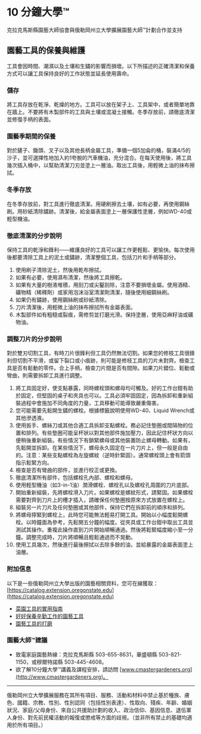 # 10 分鐘大學™

克拉克馬斯縣園藝大師協會與俄勒岡州立大學擴展園藝大師™計劃合作並支持  
## 園藝工具的保養與維護

工具會因時間、潮濕以及土壤和生鏽的影響而損壞。以下所描述的正確清潔和保養方式可以讓工具保持良好的工作狀態並延長使用壽命。

### 儲存
將工具存放在乾淨、乾燥的地方。工具可以放在架子上、工具架中，或者簡單地靠在牆上。不要將有木製部件的工具與土壤或混凝土接觸。冬季存放前，請徹底清潔並修復手柄的表面。

### 園藝季期間的保養
對於鏟子、鋤頭、叉子以及其他長柄金屬工具，準備一個5加侖的桶，裝滿4/5的沙子，並可選擇性地加入約1夸脫的汽車機油，充分混合。在每天使用後，將工具幾次插入桶中，以幫助清潔刀刃並塗上一層油。取出工具後，用輕微上油的抹布擦拭。

### 冬季存放
在冬季存放前，對工具進行徹底清潔。用硬刷擦去土壤，如有必要，再使用鋼絲刷。用砂紙清除鏽跡。清潔後，給金屬表面塗上一層保護性塗層，例如WD-40或輕型機油。

### 徹底清潔的分步說明
保持工具的乾淨和鋒利——維護良好的工具可以讓工作更輕鬆、更愉快。每次使用後都要清除工具上的泥土或鏽跡，清潔整個工具，包括刀片和手柄等部分。

1. 使用刷子清除泥土，然後用乾布擦拭。
2. 如果有必要，使用濕布清潔，然後將工具擦乾。
3. 如果有大量的樹液堆積，用刮刀或尖鑿刮除，注意不要損壞金屬。使用酒精、礦物精（稀釋劑）或家用泡沫浴室清潔劑清潔，隨後使用細鋼絲刷。
4. 如果仍有鏽跡，使用鋼絲刷或砂紙清除。
5. 刀片清潔後，用輕微上油的抹布擦拭所有金屬表面。
6. 木製部件如有粗糙或裂痕，需修剪並打磨光滑。保持塗層，使用亞麻籽油或礦物油。

### 調整刀片的分步說明
對於雙刃切割工具，有時刀片很鋒利但工具仍然無法切割。如果您的修枝工具很鋒利但切割不平滑，或留下裂口或小痕跡，則可能是修枝工具的刀片未對齊。檢查工具是否有鬆動的零件。合上手柄，檢查刀片間是否有間隙。如果刀片錯位、鬆動或彎曲，則需要拆卸工具進行調整。

1. 將工具固定好，使支點暴露，同時螺栓頭和螺母均可觸及。好的工作台鉗有助於固定，但堅固的桌子和夾具也可以。工具必須牢固固定，因為拆卸和重新組裝過程中會施加不同角度的力量，工具移動可能導致嚴重傷害。
2. 您可能需要先鬆開生鏽的螺栓。根據標籤說明使用WD-40、Liquid Wrench或其他滲透液。
3. 使用扳手、螺絲刀或其他合適工具拆卸支點螺栓。務必記住墊圈或間隔物的位置和排列。有些墊圈可能呈杯狀以對其他部件施加壓力，因此記住杯狀方向以便稍後重新組裝。有些情況下有鎖緊螺母或其他裝置防止螺母轉動。如果有，先鬆開並拆卸。在某些情況下，螺母永久固定在一片刀片上，但一般是自由的。注意：某些支點螺栓為左旋螺紋（逆時針緊固）。通常螺栓頭上會有箭頭指示鬆緊方向。
4. 檢查是否有彎曲的部件，並進行校正或更換。
5. 徹底清潔所有部件，包括螺栓孔內部、螺栓和螺母。
6. 使用輕型機油（如3-in-1油）潤滑螺栓、螺栓孔以及螺栓孔周圍的刀片底部。
7. 開始重新組裝，先將螺栓滑入刀片。如果螺栓是螺紋形式，請緊固。如果螺栓需要對齊到刀片上的槽才插入，請確保任何墊圈按原來方式放置在螺栓上。
8. 組裝另一片刀片及任何墊圈或其他部件，保持它們在拆卸前的順序和排列。
9. 將螺母擰緊到螺栓上，此時您可能無法輕易打開工具。開始以小幅度鬆開螺栓。以時鐘面為參考，先鬆開五分鐘的幅度。從夾具或工作台鉗中取出工具並測試其操作。重複此操作直到刀片開始順暢通過。然後將鬆緊幅度縮小至一分鐘。調整完成時，刀片將順暢且輕鬆通過而不晃動。
10. 使用工具幾次，然後進行最後擦拭以去除多餘的油，並給暴露的金屬表面塗上油層。

### 附加信息
以下是一些俄勒岡州立大學出版的園藝相關資料，您可在線獲取：[https://catalog.extension.oregonstate.edu](https://catalog.extension.oregonstate.edu)

- [菜園工具的實用指南](http://extension.oregonstate.edu/gardening/practical-tools-vegetable-gardener)
- [好好保養辛勤工作的園藝工具](http://extension.oregonstate.edu/gardening/take-good-care-hard-working-garden-tools)
- [園藝工具的打磨](http://extension.oregonstate.edu/benton/sites/default/files/sharpgdn_insights2012.pdf)

### 園藝大師™建議
- 致電家庭園藝熱線：克拉克馬斯縣 503-655-8631，華盛頓縣 503-821-1150，或穆爾特諾縣 503-445-4608。
- 欲了解10分鐘大學™講義及課程安排，請訪問 [www.cmastergardeners.org](http://www.cmastergardeners.org)。

---

俄勒岡州立大學擴展服務在其所有項目、服務、活動和材料中禁止基於種族、膚色、國籍、宗教、性別、性別認同（包括性別表達）、性取向、殘疾、年齡、婚姻狀況、家庭/父母身份、來自公共援助計劃的收入、政治信仰、基因信息、退伍軍人身份、對先前民權活動的報復或懲戒等方面的歧視。（並非所有禁止的基礎均適用於所有項目。）